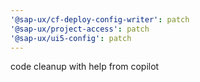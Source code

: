 ```yaml
---
'@sap-ux/cf-deploy-config-writer': patch
'@sap-ux/project-access': patch
'@sap-ux/ui5-config': patch
---
```


code cleanup with help from copilot
